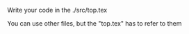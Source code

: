 Write your code in the ./src/top.tex

You can use other files, but the "top.tex" has to refer to them